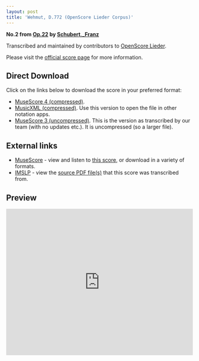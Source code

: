 ```yaml
---
layout: post
title: 'Wehmut, D.772 (OpenScore Lieder Corpus)'
---
```


__No.2 from [Op.22](https://fourscoreandmore.org/OpenScore/Schubert%2C_Franz/Op.22/) by [Schubert,_Franz](https://fourscoreandmore.org/OpenScore/Schubert%2C_Franz)__

Transcribed and maintained by contributors to [OpenScore Lieder].

Please visit the [official score page] for more information.

[official score page]: https://musescore.com/openscore-lieder-corpus/scores/6834474
[OpenScore Lieder]: https://musescore.com/openscore-lieder-corpus

## Direct Download

Click on the links below to download the score in your preferred format:
- [MuseScore 4 (compressed)](https://fourscoreandmore.org/OpenScore/Schubert%2C_Franz/Op.22/2_Wehmut%2C_D.772.mscz).
- [MusicXML (compressed)](https://fourscoreandmore.org/OpenScore/Schubert%2C_Franz/Op.22/2_Wehmut%2C_D.772.mxl). Use this version to open the file in other notation apps.
- [MuseScore 3 (uncompressed)](https://raw.githubusercontent.com/OpenScore/Lieder/refs/heads/main/scores/Schubert%2C_Franz/Op.22/2_Wehmut%2C_D.772/lc6834474.mscx). This is the version as transcribed by our team (with no updates etc.). It is uncompressed (so a larger file).

## External links

- [MuseScore] - view and listen to [this score][MuseScore], or download in a variety of formats.
- [IMSLP] - view the [source PDF file(s)][IMSLP] that this score was transcribed from.

[MuseScore]: https://musescore.com/score/6834474
[IMSLP]: https://imslp.org/wiki/Special:ReverseLookup/16370

## Preview

<iframe width="100%" height="394" src="https://musescore.com/openscore-lieder-corpus/scores/6834474/embed" frameborder="0" allowfullscreen allow="autoplay; fullscreen"></iframe>
